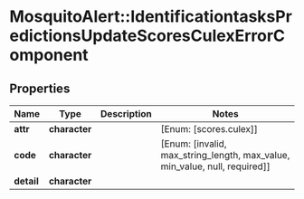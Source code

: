 # MosquitoAlert::IdentificationtasksPredictionsUpdateScoresCulexErrorComponent


## Properties
Name | Type | Description | Notes
------------ | ------------- | ------------- | -------------
**attr** | **character** |  | [Enum: [scores.culex]] 
**code** | **character** |  | [Enum: [invalid, max_string_length, max_value, min_value, null, required]] 
**detail** | **character** |  | 


